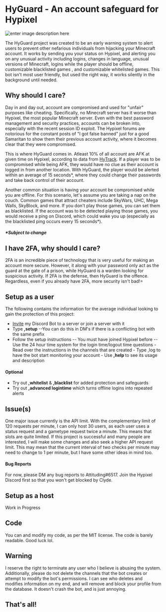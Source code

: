 # HyGuard - An account safeguard for Hypixel

![enter image description here](https://i.imgur.com/41sPQS8.png)

The HyGuard project was created to be an early warning system to alert users to prevent other nefarious individuals from hijacking your Minecraft account. It works by sending you your status on Hypixel, and alerting you on any unusual activity including logins, changes in language, unusual versions of Minecraft,  logins while the player should be offline, customizable blacklisted games , and customizable whitelisted games. This bot isn't most user friendly, but used the right way, it works silently in the background until needed.
## Why should I care?
Day in and day out, account are compromised and used for "unfair" purposes like cheating. Specifically, no Minecraft server has it worse than Hypixel, the most popular Minecraft server. Even with the best password management and security practices, accounts can be broken into, especially with the recent session ID exploit. The Hypixel forums are notorious for the constant posts of "I got false banned" just for a good Samaritan to show them their previous account activity, where it becomes clear that they were compromised.

This is where HyGuard comes in. Atleast 10% of all account are AFK at given time on Hypixel, according to data from [HyTrack](https://hytrack.me/). If a player was to be compromised while being AFK, they would have no clue as their account is logged in from another location. With HyGuard, the player would be alerted within an average of 15 seconds*, where they could change their passwords and take back control of their account.

Another common situation is having your account be compromised while you are offline. For this scenario, let's assume you are taking a nap on the couch. Common games that attract cheaters include SkyWars, UHC, Mega Walls, SkyBlock, and more. If you don't play those games, you can set them as blacklisted. If the account was to be detected playing those games, you would receive a ping on Discord, which could wake you up (especially as the blacklisted ping occurs every 15 seconds*).
##### *Subject to change
## I have 2FA, why should I care?
2FA is an incredible piece of technology that is very useful for making an account more secure. However, it along with your password only act as the guard at the gate of a prison, while HyGuard is a warden looking for suspicious activity. If 2FA is the defense, then HyGuard is the offence. Regardless, even if you already have 2FA, more security isn't bad!=
## Setup as a user
The following contains the information for the average individual looking to gain the protection of this project:

 - [Invite](https://discord.com/api/oauth2/authorize?client_id=841021942249422868&permissions=268528720&scope=bot) my Discord Bot to a server or join a server with it
  - Type **,setup**
   --You can do this in DM's if there is a conflicting bot with the same prefix
   - Follow the setup instructions
    -- You must have joined Hypixel before
    -- Use the 24 hour time system for the login time/logout time questions
    - Read over the instructions in the channels that are created
    - Type ,log to have the bot start monitoring your account
    - Use **,help <command>** to see its usage and description
   #### Optional
   - Try out **,whitelist** & **,blacklist** for added protection and safeguards
   - Try out **,advanced logintime** which turns offline logins into repeated alerts


## Issue(s)
One major issue currently is the API limit. With the complementary limit of 120 requests per minute, I can only host 30 users, as each user uses a status request and a gametype request twice a minute. This means that slots are quite limited. If this project is successful and many people are interested, I will make some changes and also seek a higher API request limit. This may mean that the current interval of two checks per minute may need to change to 1 per minute, but I have some other ideas in mind too.
#### Bug Reports
For now, please DM any bug reports to Attituding#6517. Join the Hypixel Discord first so that you won't get blocked by Clyde.

## Setup as a host

  Work in Progress

## Code

You can and modify my code, as per the MIT license. The code is barely readable. Good luck lol.
## Warning
I reserve the right to terminate any user who I believe is abusing the system. Additionally, please do not delete the channels that the bot creates or attempt to modify the bot's permissions. I can see who deletes and modifies information on my end, and will remove and block your profile from the database. It doesn't crash the bot, and is just annoying.

## That's all!
